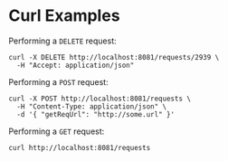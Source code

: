 # Curl Examples 

Performing a `DELETE` request:

```
curl -X DELETE http://localhost:8081/requests/2939 \
  -H "Accept: application/json"
```

Performing a `POST` request:

```
curl -X POST http://localhost:8081/requests \
  -H "Content-Type: application/json" \
  -d '{ "getReqUrl": "http://some.url" }'
```

Performing a `GET` request:

```
curl http://localhost:8081/requests
```
